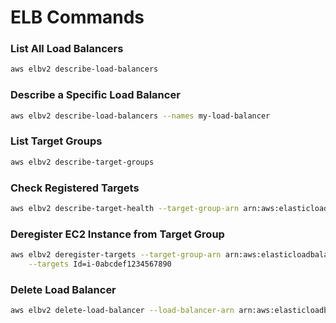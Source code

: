 # **ELB Commands**

### **List All Load Balancers**
```bash
aws elbv2 describe-load-balancers
```

### **Describe a Specific Load Balancer**
```bash
aws elbv2 describe-load-balancers --names my-load-balancer
```

### **List Target Groups**
```bash
aws elbv2 describe-target-groups
```

### **Check Registered Targets**
```bash
aws elbv2 describe-target-health --target-group-arn arn:aws:elasticloadbalancing:region:account-id:targetgroup/my-target-group/123456789
```

### **Deregister EC2 Instance from Target Group**
```bash
aws elbv2 deregister-targets --target-group-arn arn:aws:elasticloadbalancing:region:account-id:targetgroup/my-target-group/123456789 \
    --targets Id=i-0abcdef1234567890
```

### **Delete Load Balancer**
```bash
aws elbv2 delete-load-balancer --load-balancer-arn arn:aws:elasticloadbalancing:region:account-id:loadbalancer/app/my-load-balancer/123456789
```